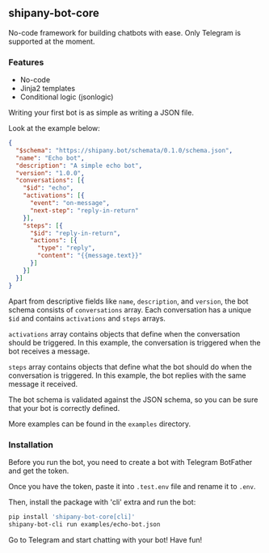 ## shipany-bot-core

No-code framework for building chatbots with ease. Only Telegram is supported at the moment.

### Features
- No-code
- Jinja2 templates
- Conditional logic (jsonlogic)

Writing your first bot is as simple as writing a JSON file.

Look at the example below:

```json
{
  "$schema": "https://shipany.bot/schemata/0.1.0/schema.json",
  "name": "Echo bot",
  "description": "A simple echo bot",
  "version": "1.0.0",
  "conversations": [{
    "$id": "echo",
    "activations": [{
      "event": "on-message",
      "next-step": "reply-in-return"
    }],
    "steps": [{
      "$id": "reply-in-return",
      "actions": [{
        "type": "reply",
        "content": "{{message.text}}"
      }]
    }]
  }]
}
```

Apart from descriptive fields like `name`, `description`, and `version`, the bot schema consists of `conversations` array. Each conversation has a unique `$id` and contains `activations` and `steps` arrays.

`activations` array contains objects that define when the conversation should be triggered. In this example, the conversation is triggered when the bot receives a message.

`steps` array contains objects that define what the bot should do when the conversation is triggered. In this example, the bot replies with the same message it received.

The bot schema is validated against the JSON schema, so you can be sure that your bot is correctly defined.

More examples can be found in the `examples` directory.

### Installation

Before you run the bot, you need to create a bot with Telegram BotFather and get the token.

Once you have the token, paste it into `.test.env` file and rename it to `.env`.

Then, install the package with 'cli' extra and run the bot:
```bash
pip install 'shipany-bot-core[cli]'
shipany-bot-cli run examples/echo-bot.json
```

Go to Telegram and start chatting with your bot! Have fun!
